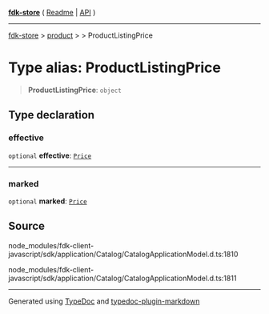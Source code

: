 [**fdk-store**](../../../README.md) ( [Readme](../../../README.md) \| [API](../../../API.md) )

---

[fdk-store](../../../API.md) > [product](../../README.md) > [<internal>](../README.md) > ProductListingPrice

# Type alias: ProductListingPrice

> **ProductListingPrice**: `object`

## Type declaration

### effective

`optional` **effective**: [`Price`](type-alias.Price.md)

---

### marked

`optional` **marked**: [`Price`](type-alias.Price.md)

## Source

node_modules/fdk-client-javascript/sdk/application/Catalog/CatalogApplicationModel.d.ts:1810

node_modules/fdk-client-javascript/sdk/application/Catalog/CatalogApplicationModel.d.ts:1811

---

Generated using [TypeDoc](https://typedoc.org/) and [typedoc-plugin-markdown](https://www.npmjs.com/package/typedoc-plugin-markdown)
